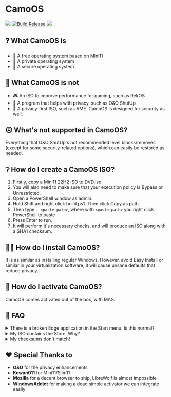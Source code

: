 # CamoOS

[![](https://img.shields.io/github/downloads/CamoOS/CamoOS/total)](https://github.com/CamoOS/CamoOS/releases/latest)
[![Build Release](https://github.com/CamoOS/CamoOS/actions/workflows/release.yml/badge.svg)](https://github.com/CamoOS/CamoOS/actions/workflows/release.yml) 
[![](https://shields.io/discord/1066751620794298378)](https://discord.gg/jdbzsYSTVJ)

## ❓ What CamoOS is

- 💸 A free operating system based on Mini11
- 🔏 A private operating system
- 🔐 A secure operating system

## 🚫 What CamoOS is not

- 🎮 An ISO to improve performance for gaming, such as RekOS
- 💾 A program that helps with privacy, such as O&O ShutUp
- 🔏 A privacy-first ISO, such as AME. CamoOS is designed for security as well.

## ☹️ What's not supported in CamoOS?

Everything that O&O ShutUp's not recommended level blocks/removes (except for some security-related options), which can easily be restored as needed.

## ❔ How do I create a CamoOS ISO?

1. Firstly, copy a [Mini11 22H2 ISO](https://mega.nz/file/uN5QCDRD#qKwoQdiv6kd4CXkTeu1aqL5kjLfSFEXfL5mmBOxoY-Q) to DVD.iso
1. You will also need to make sure that your execution policy is Bypass or Unrestricted.
1. Open a PowerShell window as admin.
1. Hold Shift and right click build.ps1. Then click Copy as path.
1. Then type `. <paste path>`, where with `<paste path>` you right click PowerShell to paste
1. Press Enter to run.
1. It will perform it's necessary checks, and will produce an ISO along with a SHA1 checksum.

## 👨‍💻 How do I install CamoOS?

It is as similar as installing regular Windows. However, avoid Easy Install or similar in your virtualization software, it will cause unsane defaults that reduce privacy.

## 🔑 How do I activate CamoOS?

CamoOS comes activated out of the box, with MAS.

## 🤔 FAQ

<details>
<summary>There is a broken Edge application in the Start menu. Is this normal?</summary>
This is perfectly normal, UninstallAllEdgeChromium doesn't do a good job a lot of times.
</details>
<details>
<summary>My ISO contains the Store. Why?</summary>
The Store isn't removed because with ShutUp10, it's not a big privacy concern anyway. And also some privacy tools are also available there (like the Diagnostic Data Viewer)
</details>
<details>
<summary>My checksums don't match!</summary>
If you haven't synced the checksum file along with the ISO, the checksums won't match since every ISO created will be unique. This is a technical limitation of the tools that the build script uses. Otherwise, the ISO may have been tampered with or corrupted.
</details>
<!--
<details>
<summary></summary>
</details>
-->

## ❤️ Special Thanks to

- **O&O** for the privacy enhancements
- **Kowan011** for Mini11/Slim11
- **Mozilla** for a decent browser to ship, LibreWolf is almost impossible
- **WindowsAddict** for making a dead simple activator we can integrate easily
